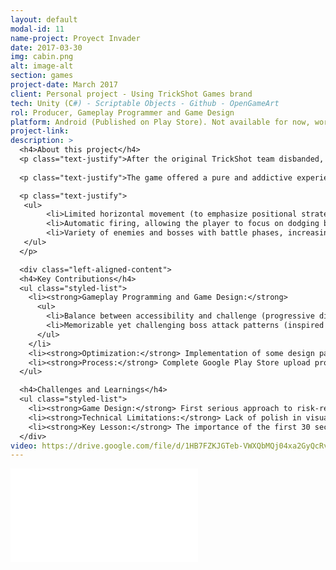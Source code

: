 ```yaml
---
layout: default
modal-id: 11
name-project: Proyect Invader
date: 2017-03-30
img: cabin.png
alt: image-alt
section: games
project-date: March 2017
client: Personal project - Using TrickShot Games brand
tech: Unity (C#) - Scriptable Objects - Github - OpenGameArt
rol: Producer, Gameplay Programmer and Game Design
platform: Android (Published on Play Store). Not available for now, work in progress
project-link:
description: >
  <h4>About this project</h4>
  <p class="text-justify">After the original TrickShot team disbanded, I decided to continue as a solo developer, exploring classic genres to further my skills. Invader (the name intentionally misspelled as a marketing ploy) was an arcade spaceship shooter designed with the philosophy: "easy to learn, hard to master."</p>
  
  <p class="text-justify">The game offered a pure and addictive experience:</p>

  <p class="text-justify">
   <ul>
        <li>Limited horizontal movement (to emphasize positional strategy).</li>
        <li>Automatic firing, allowing the player to focus on dodging bullet patterns.</li>
        <li>Variety of enemies and bosses with battle phases, increasing gameplay depth.</li>
   </ul>
  </p>

  <div class="left-aligned-content">
  <h4>Key Contributions</h4>
  <ul class="styled-list">
    <li><strong>Gameplay Programming and Game Design:</strong>
      <ul>
        <li>Balance between accessibility and challenge (progressive difficulty curve).</li>
        <li>Memorizable yet challenging boss attack patterns (inspired by simplified bullet hells).</li>
      </ul>
    </li>
    <li><strong>Optimization:</strong> Implementation of some design patterns for better performance on mobile devices, such as singleton and object pooling.</li>
    <li><strong>Process:</strong> Complete Google Play Store upload process (build, metadata, and asset management Post-launch retention and difficulty analysis.</li>
  </ul>

  <h4>Challenges and Learnings</h4>
  <ul class="styled-list">
    <li><strong>Game Design:</strong> First serious approach to risk-reward balance in shooters (e.g., rewards for getting close to enemies).</li>
    <li><strong>Technical Limitations:</strong> Lack of polish in visual feedback (e.g., clear indicators of damage taken).</li>
    <li><strong>Key Lesson:</strong> The importance of the first 30 seconds of gameplay to capture the casual player.</li>
  </div>
video: https://drive.google.com/file/d/1HB7FZKJGTeb-VWXQbMQj04xa2GyQcRvi/preview
---
```


<div class="embed-responsive" style="background: url('img/portfolio/{{ post.img }}') center/cover;">
  <iframe 
    src="{{ page.video }}" 
    frameborder="0"
    allow="accelerometer; autoplay; clipboard-write; encrypted-media; gyroscope; picture-in-picture" 
    allowfullscreen
    class="w-full h-full">
  </iframe>
</div>